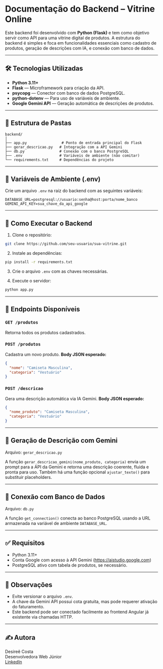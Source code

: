 
# Documentação do Backend – Vitrine Online

Este backend foi desenvolvido com **Python (Flask)** e tem como objetivo servir como API para uma vitrine digital de produtos. A estrutura do backend é simples e foca em funcionalidades essenciais como cadastro de produtos, geração de descrições com IA, e conexão com banco de dados.

---

## 🛠 Tecnologias Utilizadas

- **Python 3.11+**
- **Flask** — Microframework para criação da API.
- **psycopg** — Conector com banco de dados PostgreSQL.
- **python-dotenv** — Para uso de variáveis de ambiente.
- **Google Gemini API** — Geração automática de descrições de produtos.

---

## 📁 Estrutura de Pastas

```
backend/
│
├── app.py                # Ponto de entrada principal do Flask
├── gerar_descricao.py   # Integração com a API Gemini
├── db.py                # Conexão com o banco PostgreSQL
├── .env                 # Variáveis de ambiente (não comitar)
└── requirements.txt     # Dependências do projeto
```

---

## 🔑 Variáveis de Ambiente (.env)

Crie um arquivo `.env` na raiz do backend com as seguintes variáveis:

```
DATABASE_URL=postgresql://usuario:senha@host:porta/nome_banco
GEMINI_API_KEY=sua_chave_da_api_google
```

---

## 🚀 Como Executar o Backend

1. Clone o repositório:
```bash
git clone https://github.com/seu-usuario/sua-vitrine.git
```

2. Instale as dependências:
```bash
pip install -r requirements.txt
```

3. Crie o arquivo `.env` com as chaves necessárias.

4. Execute o servidor:
```bash
python app.py
```

---

## 🔌 Endpoints Disponíveis

### `GET /produtos`
Retorna todos os produtos cadastrados.

### `POST /produtos`
Cadastra um novo produto.
**Body JSON esperado:**
```json
{
  "nome": "Camiseta Masculina",
  "categoria": "Vestuário"
}
```

### `POST /descricao`
Gera uma descrição automática via IA Gemini.
**Body JSON esperado:**
```json
{
  "nome_produto": "Camiseta Masculina",
  "categoria": "Vestuário"
}
```

---

## 🧠 Geração de Descrição com Gemini

Arquivo: `gerar_descricao.py`

A função `gerar_descricao_gemini(nome_produto, categoria)` envia um prompt para a API da Gemini e retorna uma descrição coerente, fluida e pronta para uso. Também há uma função opcional `ajustar_texto()` para substituir placeholders.

---

## 🔗 Conexão com Banco de Dados

Arquivo: `db.py`

A função `get_connection()` conecta ao banco PostgreSQL usando a URL armazenada na variável de ambiente `DATABASE_URL`.

---

## ✅ Requisitos

- Python 3.11+
- Conta Google com acesso à API Gemini (https://aistudio.google.com)
- PostgreSQL ativo com tabela de produtos, se necessário.

---

## 📌 Observações

- Evite versionar o arquivo `.env`.
- A chave da Gemini API possui cota gratuita, mas pode requerer ativação do faturamento.
- Este backend pode ser conectado facilmente ao frontend Angular já existente via chamadas HTTP.

---

## ✍️ Autora

Desireê Costa  
Desenvolvedora Web Júnior  
[LinkedIn](https://linkedin.com/in/desiree-cost4) 
